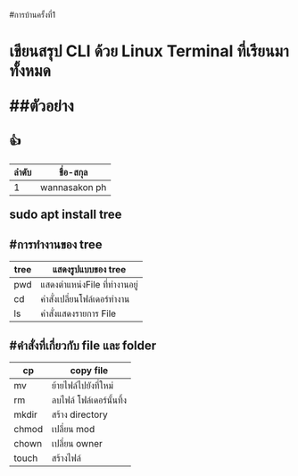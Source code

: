 #การบ้านครั้งที่1 <h1>

เขียนสรุป CLI ด้วย Linux Terminal ที่เรียนมาทั้งหมด

##ตัวอย่าง <h2> :+1: 

ลำดับ   | ชื่อ-สกุล
-------|---------
1      | wannasakon ph

sudo apt install tree

#การทำงานของ tree
-------------------------------
tree  |  แสดงรูปแบบของ tree
------|------------------------
pwd   |แสดงตำแหน่งFile ที่ทำงานอยู่
cd    | คำสั่งเปลี่ยนโฟล์เดอร์ทำงาน
ls | คำสั่งแสดงรายการ File

#คำสั่งที่เกี่ยวกับ file และ folder
------------------------------
cp  | copy file 
----|-------------------------
mv  | ย้ายไฟล์ไปยังที่ใหม่
rm | ลบไฟล์ โฟล์เดอร์นั้นทิ้ง
mkdir| สร้าง directory
chmod | เปลี่ยน mod
chown | เปลี่ยน owner
touch |สร้างไฟล์

#
